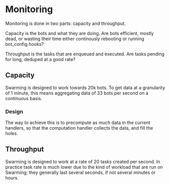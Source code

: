# Monitoring

Monitoring is done in two parts: capacity and throughput.

Capacity is the bots and what they are doing. Are bots efficient, mostly dead,
or wasting their time either continously rebooting or running bot\_config hooks?

Throughput is the tasks that are enqueued and executed. Are tasks pending for
long, deduped at a good rate?


## Capacity

Swarming is designed to work towards 20k bots. To get data at a granularity of 1
minute, this means aggregating data of 33 bots per second on a continuous basis.


### Design

The way to achieve this is to precompute as much data in the current handlers,
so that the computation handler collects the data, and fill the holes.


## Throughput

Swarming is designed to work at a rate of 20 tasks created per second. In
practice task rate is much lower due to the kind of workload that are run on
Swarming; they generally last several seconds, if not several minutes or hours.
